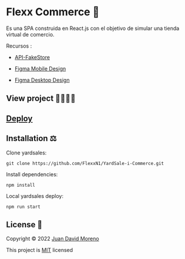 # Flexx Commerce 🛒

Es una SPA construida en React.js con el objetivo de simular una tienda virtual de comercio.

Recursos :

- [API-FakeStore](https://fakestoreapi.com/)

- [Figma Mobile Design](https://www.figma.com/proto/bcEVujIzJj5PNIWwF9pP2w/Platzi_YardSale?node-id=0%3A719&amp%3Bscaling=scale-down&amp%3Bpage-id=0%3A1&amp%3Bstarting-point-node-id=0%3A719)

- [Figma Desktop Design](https://www.figma.com/proto/bcEVujIzJj5PNIWwF9pP2w/Platzi_YardSale?node-id=5%3A2808[%E2%80%A6]ing=scale-down&amp;page-id=0%3A998&amp;starting-point-node-id=5%3A2808)

## View project 🚀🙋🏻‍♂️
## [Deploy](https://flexx-e-commerce.netlify.app/)

## Installation ⚖
Clone yardsales:
```
git clone https://github.com/FlexxN1/YardSale-i-Commerce.git
 ```

Install dependencies:
```
npm install
```

Local yardsales deploy:
```
npm run start
```

## License 🔐

Copyright © 2022 [Juan David Moreno](https://github.com/matiaschiodo)

This project is [MIT](https://choosealicense.com/licenses/mit/) licensed
